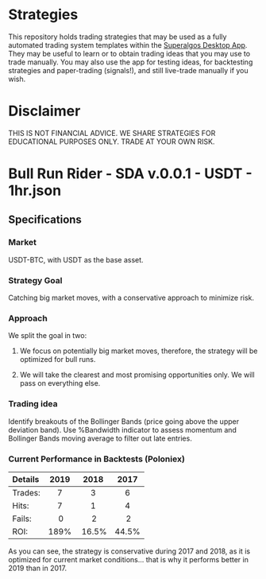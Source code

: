# Strategies
This repository holds trading strategies that may be used as a fully automated trading system templates within the [Superalgos Desktop App](https://superalgos.org/tools-superalgos-desktop-app.shtml). They may be useful to learn or to obtain trading ideas that you may use to trade manually. You may also use the app for testing ideas, for backtesting strategies and paper-trading (signals!), and still live-trade manually if you wish.

# Disclaimer
THIS IS NOT FINANCIAL ADVICE. WE SHARE STRATEGIES FOR EDUCATIONAL PURPOSES ONLY. TRADE AT YOUR OWN RISK.

# Bull Run Rider - SDA v.0.0.1 - USDT - 1hr.json

## Specifications

### Market

USDT-BTC, with USDT as the base asset.

### Strategy Goal

Catching big market moves, with a conservative approach to minimize risk.

### Approach

We split the goal in two:

1. We focus on potentially big market moves, therefore, the strategy will be optimized for bull runs.

2. We will take the clearest and most promising opportunities only. We will pass on everything else.

### Trading idea

Identify breakouts of the Bollinger Bands (price going above the upper deviation band). Use %Bandwidth indicator to assess momentum and Bollinger Bands moving average to filter out late entries.


### Current Performance in Backtests (Poloniex)

| Details | 2019 | 2018 | 2017 |
| :--- | :---: | :---: | :---: |
| Trades: | 7 | 3 | 6 |
| Hits: | 7 | 1 | 4 |
| Fails: | 0 | 2 | 2 |
| ROI: | 189% | 16.5% | 44.5% |

As you can see, the strategy is conservative during 2017 and 2018, as it is optimized for current market conditions... that is why it performs better in 2019 than in 2017.


